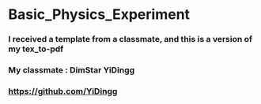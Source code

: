 # Basic_Physics_Experiment

### I received a template from a classmate, and this is a version of my tex_to-pdf  

### My classmate : DimStar YiDingg 

### https://github.com/YiDingg
